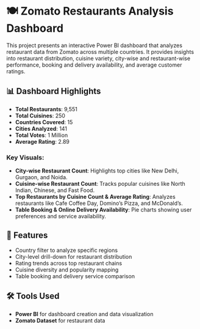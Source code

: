 # 🍽️ Zomato Restaurants Analysis Dashboard

This project presents an interactive Power BI dashboard that analyzes restaurant data from Zomato across multiple countries. It provides insights into restaurant distribution, cuisine variety, city-wise and restaurant-wise performance, booking and delivery availability, and average customer ratings.



## 📊 Dashboard Highlights

- **Total Restaurants**: 9,551  
- **Total Cuisines**: 250  
- **Countries Covered**: 15  
- **Cities Analyzed**: 141  
- **Total Votes**: 1 Million  
- **Average Rating**: 2.89

### Key Visuals:
- **City-wise Restaurant Count**: Highlights top cities like New Delhi, Gurgaon, and Noida.
- **Cuisine-wise Restaurant Count**: Tracks popular cuisines like North Indian, Chinese, and Fast Food.
- **Top Restaurants by Cuisine Count & Average Rating**: Analyzes restaurants like Cafe Coffee Day, Domino’s Pizza, and McDonald’s.
- **Table Booking & Online Delivery Availability**: Pie charts showing user preferences and service availability.

## 🧾 Features

- Country filter to analyze specific regions
- City-level drill-down for restaurant distribution
- Rating trends across top restaurant chains
- Cuisine diversity and popularity mapping
- Table booking and delivery service comparison

## 🛠 Tools Used

- **Power BI** for dashboard creation and data visualization
- **Zomato Dataset** for restaurant data 



